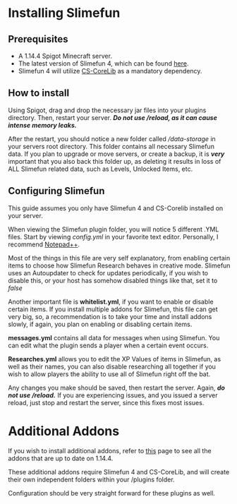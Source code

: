 # Installing Slimefun

## Prerequisites
* A 1.14.4 Spigot Minecraft server.
* The latest version of Slimefun 4, which can be found [here](https://thebusybiscuit.github.io/builds/TheBusyBiscuit/Slimefun4/master/).
* Slimefun 4 will utilize [CS-CoreLib](https://thebusybiscuit.github.io/builds/TheBusyBiscuit/CS-CoreLib/master/) as a mandatory dependency.


## How to install

Using Spigot, drag and drop the necessary jar files into your plugins directory. Then, restart your server. 
***Do not use /reload, as it can cause intense memory leaks.***

After the restart, you should notice a new folder called */data-storage* in your servers root directory. This folder contains all necessary Slimefun data.
If you plan to upgrade or move servers, or create a backup, it is ***very*** important that you also back this folder up, as
deleting it results in loss of ALL Slimefun related data, such as Levels, Unlocked Items, etc.

## Configuring Slimefun

This guide assumes you only have Slimefun 4 and CS-Corelib installed on your server.

When viewing the Slimefun plugin folder, you will notice 5 different .YML files. Start by viewing *config.yml* in your favorite text editor.
Personally, I recommend [Notepad++](https://notepad-plus-plus.org).

Most of the things in this file are very self explanatory, from enabling certain items to choose how Slimefun Research behaves in creative mode.
Slimefun uses an Autoupdater to check for updates periodically, if you wish to disable this, or your host has somehow disabled things like that, set it to *false*

Another important file is **whitelist.yml**, if you want to enable or disable certain items. If you install multiple addons for Slimefun, this file can get very big,
so, a recommendation is to take your time and install addons slowly, if again, you plan on enabling or disabling certain items.

**messages.yml** contains all data for messages when using Slimefun. You can edit what the plugin sends a player when a certain event occurs.

**Researches.yml** allows you to edit the XP Values of items in Slimefun, as well as their names, you can also disable researching all together if you wish to allow players
the ability to use all of Slimefun right off the bat.

Any changes you make should be saved, then restart the server. Again, ***do not use /reload.*** If you are experiencing issues, and you issued a server reload,
just stop and restart the server, since this fixes most issues.

# Additional Addons

If you wish to install additional addons, refer to [this](https://thebusybiscuit.github.io/builds/) page to see all the addons that are up to date on 1.14.4.

These additional addons require Slimefun 4 and CS-CoreLib, and will create their own independent folders within your /plugins folder.

Configuration should be very straight forward for these plugins as well.
